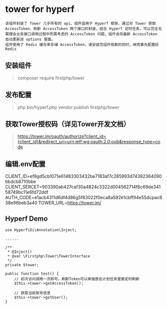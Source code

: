 # tower for hyperf

```
该组件封装了 Tower 几乎所有的 api，组件适用于 Hyperf 框架，通过对 Tower 获取 AccessToken、刷新 AccessToken 两个接口的封装，结合 Hyperf 定时任务，可以完全无需理会业务接口调用过程中所需考虑的 AccessToken 问题，组件会将最新 AccessToken 自动更新进 options 里面。
组件使用了 Redis 缓存来存储 AccessToken，请安装完组件依赖的同时，继而事先配置好 Redis
```

## 安装组件
>composer require firstphp/tower


## 发布配置
>php bin/hyperf.php vendor:publish firstphp/tower


## 获取Tower授权码（详见Tower开发文档）
>https://tower.im/oauth/authorize?client_id={client_id}&redirect_uri=urn:ietf:wg:oauth:2.0:oob&response_type=code


## 编辑.env配置
CLIENT_ID=ef8gd5cb1071e61483303432be7183af7c285993d74392364090bbdcb8710bbe
CLIENT_SERCET=903390ab427caf30a4824c3322d004562714f6c69de34158749bc11e6fd72ddf
AUTH_CODE=e1acb4311d6df4d86g5f83022f0eca8a592e1cbff94e55dcpac838e96beb3a40
TOWER_URL=https://tower.im/


## Hyperf Demo

    use Hyperf\Di\Annotation\Inject;

    ......

    /**
     * @Inject()
     * @var \Firstphp\Tower\TowerInterface
     */
    private $tower;

    public function test() {
    	// 初次访问调用一次即可，刷新Token可以单独放在计划任务里面定时刷新
        $this->tower->getAccessToken();

        // 获取当前账号信息
        $this->tower->getUser();
    }